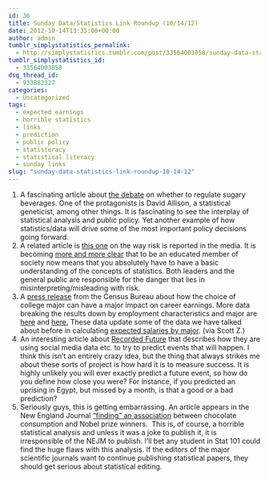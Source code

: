 ```yaml
---
id: 36
title: Sunday Data/Statistics Link Roundup (10/14/12)
date: 2012-10-14T13:35:00+00:00
author: admin
tumblr_simplystatistics_permalink:
  - http://simplystatistics.tumblr.com/post/33564003058/sunday-data-statistics-link-roundup-10-14-12
tumblr_simplystatistics_id:
  - 33564003058
dsq_thread_id:
  - 933882327
categories:
  - Uncategorized
tags:
  - expected earnings
  - horrible statistics
  - links
  - prediction
  - public policy
  - statisteracy
  - statistical literacy
  - sunday links
slug: "sunday-data-statistics-link-roundup-10-14-12"
---
```

  1. A fascinating article about <a href="http://www.theawl.com/2012/10/the-sugar-wars" target="_blank">the debate</a> on whether to regulate sugary beverages. One of the protagonists is David Allison, a statistical geneticist, among other things. It is fascinating to see the interplay of statistical analysis and public policy. Yet another example of how statistics/data will drive some of the most important policy decisions going forward. 
  2. A related article is <a href="http://bigthink.com/risk-reason-and-reality/how-the-media-put-us-at-risk-with-the-way-they-report-about-risk?page=2" target="_blank">this one</a> on the way risk is reported in the media. It is becoming <a href="http://simplystatistics.org/post/15774146480/in-the-era-of-data-what-is-a-fact" target="_blank">more and more clear</a> that to be an educated member of society now means that you absolutely have to have a basic understanding of the concepts of statistics. Both leaders and the general public are responsible for the danger that lies in misinterpreting/misleading with risk. 
  3. A <a href="http://biostat.jhsph.edu/~jleek/release.pdf" target="_blank">press release</a> from the Census Bureau about how the choice of college major can have a major impact on career earnings. More data breaking the results down by employment characteristics and major are <a href="http://biostat.jhsph.edu/~jleek/employment.pdf" target="_blank">here</a> and <a href="http://biostat.jhsph.edu/~jleek/degree.pdf" target="_blank">here.</a> These data update some of the data we have talked about before in calculating <a href="http://simplystatistics.org/post/12599452125/expected-salary-by-major" target="_blank">expected salaries by major</a>. (via Scott Z.)
  4. An interesting article about <a href="http://www.npr.org/2012/10/08/162397787/predicting-the-future-fantasy-or-a-good-algorithm" target="_blank">Recorded Future</a> that describes how they are using social media data etc. to try to predict events that will happen. I think this isn&#8217;t an entirely crazy idea, but the thing that always strikes me about these sorts of project is how hard it is to measure success. It is highly unlikely you will ever exactly predict a future event, so how do you define how close you were? For instance, if you predicted an uprising in Egypt, but missed by a month, is that a good or a bad prediction? 
  5. Seriously guys, this is getting embarrassing. An article appears in the New England Journal <a href="http://www.nejm.org/doi/full/10.1056/NEJMon1211064" target="_blank">&#8220;finding&#8221; an association</a> between chocolate consumption and Nobel prize winners.  This is, of course, a horrible statistical analysis and unless it was a joke to publish it, it is irresponsible of the NEJM to publish. I&#8217;ll bet any student in Stat 101 could find the huge flaws with this analysis. If the editors of the major scientific journals want to continue publishing statistical papers, they should get serious about statistical editing.
